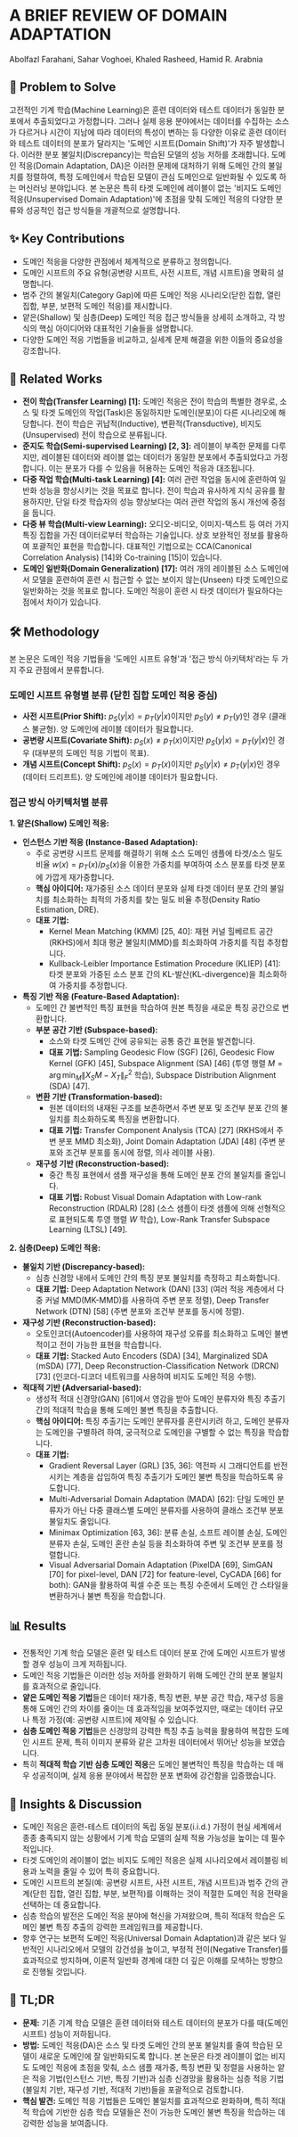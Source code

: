 # A BRIEF REVIEW OF DOMAIN ADAPTATION
Abolfazl Farahani, Sahar Voghoei, Khaled Rasheed, Hamid R. Arabnia

## 🧩 Problem to Solve
고전적인 기계 학습(Machine Learning)은 훈련 데이터와 테스트 데이터가 동일한 분포에서 추출되었다고 가정합니다. 그러나 실제 응용 분야에서는 데이터를 수집하는 소스가 다르거나 시간이 지남에 따라 데이터의 특성이 변하는 등 다양한 이유로 훈련 데이터와 테스트 데이터의 분포가 달라지는 '도메인 시프트(Domain Shift)'가 자주 발생합니다. 이러한 분포 불일치(Discrepancy)는 학습된 모델의 성능 저하를 초래합니다. 도메인 적응(Domain Adaptation, DA)은 이러한 문제에 대처하기 위해 도메인 간의 불일치를 정렬하여, 특정 도메인에서 학습된 모델이 관심 도메인으로 일반화될 수 있도록 하는 머신러닝 분야입니다. 본 논문은 특히 타겟 도메인에 레이블이 없는 '비지도 도메인 적응(Unsupervised Domain Adaptation)'에 초점을 맞춰 도메인 적응의 다양한 분류와 성공적인 접근 방식들을 개괄적으로 설명합니다.

## ✨ Key Contributions
*   도메인 적응을 다양한 관점에서 체계적으로 분류하고 정의합니다.
*   도메인 시프트의 주요 유형(공변량 시프트, 사전 시프트, 개념 시프트)을 명확히 설명합니다.
*   범주 간의 불일치(Category Gap)에 따른 도메인 적응 시나리오(닫힌 집합, 열린 집합, 부분, 보편적 도메인 적응)를 제시합니다.
*   얕은(Shallow) 및 심층(Deep) 도메인 적응 접근 방식들을 상세히 소개하고, 각 방식의 핵심 아이디어와 대표적인 기술들을 설명합니다.
*   다양한 도메인 적응 기법들을 비교하고, 실세계 문제 해결을 위한 이들의 중요성을 강조합니다.

## 📎 Related Works
*   **전이 학습(Transfer Learning) [1]:** 도메인 적응은 전이 학습의 특별한 경우로, 소스 및 타겟 도메인의 작업(Task)은 동일하지만 도메인(분포)이 다른 시나리오에 해당합니다. 전이 학습은 귀납적(Inductive), 변환적(Transductive), 비지도(Unsupervised) 전이 학습으로 분류됩니다.
*   **준지도 학습(Semi-supervised Learning) [2, 3]:** 레이블이 부족한 문제를 다루지만, 레이블된 데이터와 레이블 없는 데이터가 동일한 분포에서 추출되었다고 가정합니다. 이는 분포가 다를 수 있음을 허용하는 도메인 적응과 대조됩니다.
*   **다중 작업 학습(Multi-task Learning) [4]:** 여러 관련 작업을 동시에 훈련하여 일반화 성능을 향상시키는 것을 목표로 합니다. 전이 학습과 유사하게 지식 공유를 활용하지만, 단일 타겟 학습자의 성능 향상보다는 여러 관련 작업의 동시 개선에 중점을 둡니다.
*   **다중 뷰 학습(Multi-view Learning):** 오디오-비디오, 이미지-텍스트 등 여러 가지 특징 집합을 가진 데이터로부터 학습하는 기술입니다. 상호 보완적인 정보를 활용하여 포괄적인 표현을 학습합니다. 대표적인 기법으로는 CCA(Canonical Correlation Analysis) [14]와 Co-training [15]이 있습니다.
*   **도메인 일반화(Domain Generalization) [17]:** 여러 개의 레이블된 소스 도메인에서 모델을 훈련하여 훈련 시 접근할 수 없는 보이지 않는(Unseen) 타겟 도메인으로 일반화하는 것을 목표로 합니다. 도메인 적응이 훈련 시 타겟 데이터가 필요하다는 점에서 차이가 있습니다.

## 🛠️ Methodology
본 논문은 도메인 적응 기법들을 '도메인 시프트 유형'과 '접근 방식 아키텍처'라는 두 가지 주요 관점에서 분류합니다.

### 도메인 시프트 유형별 분류 (닫힌 집합 도메인 적응 중심)
*   **사전 시프트(Prior Shift):** $p_S(y|x) = p_T(y|x)$이지만 $p_S(y) \neq p_T(y)$인 경우 (클래스 불균형). 양 도메인에 레이블 데이터가 필요합니다.
*   **공변량 시프트(Covariate Shift):** $p_S(x) \neq p_T(x)$이지만 $p_S(y|x) = p_T(y|x)$인 경우 (대부분의 도메인 적응 기법이 목표).
*   **개념 시프트(Concept Shift):** $p_S(x) = p_T(x)$이지만 $p_S(y|x) \neq p_T(y|x)$인 경우 (데이터 드리프트). 양 도메인에 레이블 데이터가 필요합니다.

### 접근 방식 아키텍처별 분류
**1. 얕은(Shallow) 도메인 적응:**
*   **인스턴스 기반 적응 (Instance-Based Adaptation):**
    *   주로 공변량 시프트 문제를 해결하기 위해 소스 도메인 샘플에 타겟/소스 밀도 비율 $w(x) = p_T(x) / p_S(x)$을 이용한 가중치를 부여하여 소스 분포를 타겟 분포에 가깝게 재가중합니다.
    *   **핵심 아이디어:** 재가중된 소스 데이터 분포와 실제 타겟 데이터 분포 간의 불일치를 최소화하는 최적의 가중치를 찾는 밀도 비율 추정(Density Ratio Estimation, DRE).
    *   **대표 기법:**
        *   Kernel Mean Matching (KMM) [25, 40]: 재현 커널 힐베르트 공간(RKHS)에서 최대 평균 불일치(MMD)를 최소화하여 가중치를 직접 추정합니다.
        *   Kullback-Leibler Importance Estimation Procedure (KLIEP) [41]: 타겟 분포와 가중된 소스 분포 간의 KL-발산(KL-divergence)을 최소화하여 가중치를 추정합니다.
*   **특징 기반 적응 (Feature-Based Adaptation):**
    *   도메인 간 불변적인 특징 표현을 학습하여 원본 특징을 새로운 특징 공간으로 변환합니다.
    *   **부분 공간 기반 (Subspace-based):**
        *   소스와 타겟 도메인 간에 공유되는 공통 중간 표현을 발견합니다.
        *   **대표 기법:** Sampling Geodesic Flow (SGF) [26], Geodesic Flow Kernel (GFK) [45], Subspace Alignment (SA) [46] (투영 행렬 $M = \arg\min_{M} \|X_S M - X_T\|_{F}^{2}$ 학습), Subspace Distribution Alignment (SDA) [47].
    *   **변환 기반 (Transformation-based):**
        *   원본 데이터의 내재된 구조를 보존하면서 주변 분포 및 조건부 분포 간의 불일치를 최소화하도록 특징을 변환합니다.
        *   **대표 기법:** Transfer Component Analysis (TCA) [27] (RKHS에서 주변 분포 MMD 최소화), Joint Domain Adaptation (JDA) [48] (주변 분포와 조건부 분포를 동시에 정렬, 의사 레이블 사용).
    *   **재구성 기반 (Reconstruction-based):**
        *   중간 특징 표현에서 샘플 재구성을 통해 도메인 분포 간의 불일치를 줄입니다.
        *   **대표 기법:** Robust Visual Domain Adaptation with Low-rank Reconstruction (RDALR) [28] (소스 샘플이 타겟 샘플에 의해 선형적으로 표현되도록 투영 행렬 $W$ 학습), Low-Rank Transfer Subspace Learning (LTSL) [49].

**2. 심층(Deep) 도메인 적응:**
*   **불일치 기반 (Discrepancy-based):**
    *   심층 신경망 내에서 도메인 간의 특징 분포 불일치를 측정하고 최소화합니다.
    *   **대표 기법:** Deep Adaptation Network (DAN) [33] (여러 적응 계층에서 다중 커널 MMD(MK-MMD)를 사용하여 주변 분포 정렬), Deep Transfer Network (DTN) [58] (주변 분포와 조건부 분포를 동시에 정렬).
*   **재구성 기반 (Reconstruction-based):**
    *   오토인코더(Autoencoder)를 사용하여 재구성 오류를 최소화하고 도메인 불변적이고 전이 가능한 표현을 학습합니다.
    *   **대표 기법:** Stacked Auto Encoders (SDA) [34], Marginalized SDA (mSDA) [77], Deep Reconstruction-Classification Network (DRCN) [73] (인코더-디코더 네트워크를 사용하여 비지도 도메인 적응 수행).
*   **적대적 기반 (Adversarial-based):**
    *   생성적 적대 신경망(GAN) [61]에서 영감을 받아 도메인 분류자와 특징 추출기 간의 적대적 학습을 통해 도메인 불변 특징을 추출합니다.
    *   **핵심 아이디어:** 특징 추출기는 도메인 분류자를 혼란시키려 하고, 도메인 분류자는 도메인을 구별하려 하여, 궁극적으로 도메인을 구별할 수 없는 특징을 학습합니다.
    *   **대표 기법:**
        *   Gradient Reversal Layer (GRL) [35, 36]: 역전파 시 그래디언트를 반전시키는 계층을 삽입하여 특징 추출기가 도메인 불변 특징을 학습하도록 유도합니다.
        *   Multi-Adversarial Domain Adaptation (MADA) [62]: 단일 도메인 분류자가 아닌 다중 클래스별 도메인 분류자를 사용하여 클래스 조건부 분포 불일치도 줄입니다.
        *   Minimax Optimization [63, 36]: 분류 손실, 소프트 레이블 손실, 도메인 분류자 손실, 도메인 혼란 손실 등을 최소화하여 주변 및 조건부 분포를 정렬합니다.
        *   Visual Adversarial Domain Adaptation (PixelDA [69], SimGAN [70] for pixel-level, DAN [72] for feature-level, CyCADA [66] for both): GAN을 활용하여 픽셀 수준 또는 특징 수준에서 도메인 간 스타일을 변환하거나 불변 특징을 학습합니다.

## 📊 Results
*   전통적인 기계 학습 모델은 훈련 및 테스트 데이터 분포 간에 도메인 시프트가 발생할 경우 성능이 크게 저하됩니다.
*   도메인 적응 기법들은 이러한 성능 저하를 완화하기 위해 도메인 간의 분포 불일치를 효과적으로 줄입니다.
*   **얕은 도메인 적응 기법**들은 데이터 재가중, 특징 변환, 부분 공간 학습, 재구성 등을 통해 도메인 간의 차이를 줄이는 데 효과적임을 보여주었지만, 때로는 데이터 규모나 특정 가정(예: 공변량 시프트)에 제약될 수 있습니다.
*   **심층 도메인 적응 기법**들은 신경망의 강력한 특징 추출 능력을 활용하여 복잡한 도메인 시프트 문제, 특히 이미지 분류와 같은 고차원 데이터에서 뛰어난 성능을 보였습니다.
*   특히 **적대적 학습 기반 심층 도메인 적응**은 도메인 불변적인 특징을 학습하는 데 매우 성공적이며, 실제 응용 분야에서 복잡한 분포 변화에 강건함을 입증했습니다.

## 🧠 Insights & Discussion
*   도메인 적응은 훈련-테스트 데이터의 독립 동일 분포(i.i.d.) 가정이 현실 세계에서 종종 충족되지 않는 상황에서 기계 학습 모델의 실제 적용 가능성을 높이는 데 필수적입니다.
*   타겟 도메인의 레이블이 없는 비지도 도메인 적응은 실제 시나리오에서 레이블링 비용과 노력을 줄일 수 있어 특히 중요합니다.
*   도메인 시프트의 본질(예: 공변량 시프트, 사전 시프트, 개념 시프트)과 범주 간의 관계(닫힌 집합, 열린 집합, 부분, 보편적)를 이해하는 것이 적절한 도메인 적응 전략을 선택하는 데 중요합니다.
*   심층 학습의 발전은 도메인 적응 분야에 혁신을 가져왔으며, 특히 적대적 학습은 도메인 불변 특징 추출의 강력한 프레임워크를 제공합니다.
*   향후 연구는 보편적 도메인 적응(Universal Domain Adaptation)과 같은 보다 일반적인 시나리오에서 모델의 강건성을 높이고, 부정적 전이(Negative Transfer)를 효과적으로 방지하며, 이론적 일반화 경계에 대한 더 깊은 이해를 모색하는 방향으로 진행될 것입니다.

## 📌 TL;DR
*   **문제:** 기존 기계 학습 모델은 훈련 데이터와 테스트 데이터의 분포가 다를 때(도메인 시프트) 성능이 저하됩니다.
*   **방법:** 도메인 적응(DA)은 소스 및 타겟 도메인 간의 분포 불일치를 줄여 학습된 모델이 새로운 도메인에 잘 일반화되도록 합니다. 본 논문은 타겟 레이블이 없는 비지도 도메인 적응에 초점을 맞춰, 소스 샘플 재가중, 특징 변환 및 정렬을 사용하는 얕은 적응 기법(인스턴스 기반, 특징 기반)과 심층 신경망을 활용하는 심층 적응 기법(불일치 기반, 재구성 기반, 적대적 기반)들을 포괄적으로 검토합니다.
*   **핵심 발견:** 도메인 적응 기법들은 도메인 불일치를 효과적으로 완화하며, 특히 적대적 학습에 기반한 심층 학습 모델들은 전이 가능한 도메인 불변 특징을 학습하는 데 강력한 성능을 보여줍니다.